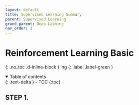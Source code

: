```yaml
---
layout: default
title: Supervised Learning Summary
parent: Supervised Learning
grand_parent: Deep Leaning
nav_order: 1
---
```


# Reinforcement Learning Basic
{: .no_toc .d-inline-block }
ing
{: .label .label-green }
<details open markdown="block">
  <summary>
    Table of contents
  </summary>
  {: .text-delta }
- TOC
{:toc}
</details>

<!------------------------------------ STEP ------------------------------------>
## STEP 1. 
